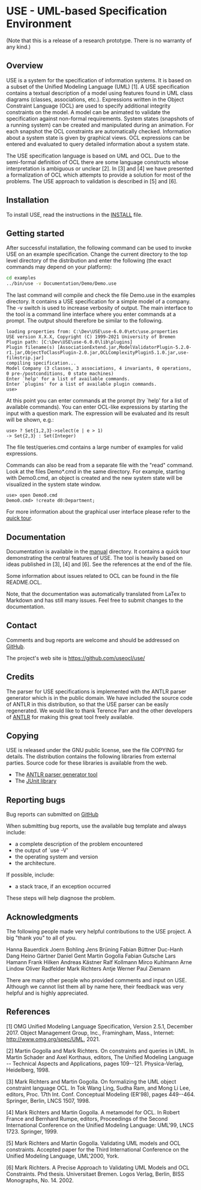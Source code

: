 # USE - UML-based Specification Environment

(Note that this is a release of a research prototype. There is no
warranty of any kind.)

## Overview

USE is a system for the specification of information systems. It is
based on a subset of the Unified Modeling Language (UML) [1]. A USE
specification contains a textual description of a model using features
found in UML class diagrams (classes, associations, etc.). Expressions
written in the Object Constraint Language (OCL) are used to specify
additional integrity constraints on the model. A model can be animated
to validate the specification against non-formal requirements. System
states (snapshots of a running system) can be created and manipulated
during an animation. For each snapshot the OCL constraints are
automatically checked. Information about a system state is given by
graphical views.  OCL expressions can be entered and evaluated to
query detailed information about a system state.

The USE specification language is based on UML and OCL. Due to the
semi-formal definition of OCL there are some language constructs whose
interpretation is ambiguous or unclear [2]. In [3] and [4] we have
presented a formalization of OCL which attempts to provide a solution
for most of the problems. The USE approach to validation is described
in [5] and [6].

## Installation

To install USE, read the instructions in the [INSTALL](INSTALL) file.

## Getting started

After successful installation, the following command can be used to
invoke USE on an example specification. Change the current directory
to the top level directory of the distribution and enter the following
(the exact commands may depend on your platform):

```bash
cd examples
../bin/use -v Documentation/Demo/Demo.use
```

The last command will compile and check the file Demo.use in the
examples directory. It contains a USE specification for a simple model
of a company. The -v switch is used to increase verbosity of
output. The main interface to the tool is a command line interface
where you enter commands at a prompt. The output should therefore be
similar to the following.

```
loading properties from: C:\Dev\USE\use-6.0.0\etc\use.properties
USE version X.X.X, Copyright (C) 1999-2021 University of Bremen
Plugin path: [C:\Dev\USE\use-6.0.0\lib\plugins]
Plugin filename(s) [AssociationExtend.jar,ModelValidatorPlugin-5.2.0-r1.jar,ObjectToClassPlugin-2.0.jar,OCLComplexityPlugin5.1.0.jar,use-filmstrip.jar]
compiling specification...
Model Company (3 classes, 3 associations, 4 invariants, 0 operations, 0 pre-/postconditions, 0 state machines)
Enter `help' for a list of available commands.
Enter `plugins' for a list of available plugin commands.
use>
```

At this point you can enter commands at the prompt (try `help' for a
list of available commands). You can enter OCL-like expressions by
starting the input with a question mark. The expression will be
evaluated and its result will be shown, e.g.:

```ocl
use> ? Set{1,2,3}->select(e | e > 1)
-> Set{2,3} : Set(Integer)
```

The file test/queries.cmd contains a large number of examples for
valid expressions.

Commands can also be read from a separate file with the "read"
command. Look at the files Demo*.cmd in the same directory. For
example, starting with Demo0.cmd, an object is created and the new
system state will be visualized in the system state window.

```use
use> open Demo0.cmd
Demo0.cmd> !create d0:Department;
```

For more information about the graphical user interface please refer
to the [quick tour](http://www.db.informatik.uni-bremen.de/projects/USE/).

## Documentation

Documentation is available in the [manual](manual/main.md) directory.
It contains a quick tour demonstrating the central features of USE.
The tool is heavily based on ideas published in [3], [4] and [6].
See the references at the end of the file.

Some information about issues related to OCL can be found in the file
README.OCL.

Note, that the documentation was automatically translated from LaTex to Markdown 
and has still many issues. Feel free to submit changes to the documentation.

## Contact

Comments and bug reports are welcome and should be addressed on [GitHub](https://github.com/useocl/use/issues).

The project's web site is <https://github.com/useocl/use/>

## Credits

The parser for USE specifications is implemented with the ANTLR parser
generator which is in the public domain. We have included the source
code of ANTLR in this distribution, so that the USE parser can be
easily regenerated. We would like to thank Terence Parr and the other
developers of [ANTLR](http://www.antlr.org) for making this great tool freely available.

## Copying

USE is released under the GNU public license, see the file COPYING for
details. The distribution contains the following libraries from
external parties. Source code for these libraries is available from
the web.

- The [ANTLR parser generator tool](http://www.antlr.org)
- The [JUnit library](http://www.junit.org)

## Reporting bugs

Bug reports can submitted on [GitHub](https://github.com/useocl/use/issues)

When submitting bug reports, use the available bug template and always include:

- a complete description of the problem encountered
- the output of `use -V'
- the operating system and version
- the architecture.

If possible, include:

- a stack trace, if an exception occurred

These steps will help diagnose the problem.

## Acknowledgments

The following people made very helpful contributions to the USE
project. A big "thank you" to all of you.

Hanna Bauerdick
Joern Bohling
Jens Brüning
Fabian Büttner
Duc-Hanh Dang
Heino Gärtner
Daniel Gent
Martin Gogolla
Fabian Gutsche
Lars Hamann
Frank Hilken
Andreas Kästner
Ralf Kollmann
Mirco Kuhlmann
Arne Lindow
Oliver Radfelder
Mark Richters
Antje Werner
Paul Ziemann

There are many other people who provided comments and input on
USE. Although we cannot list them all by name here, their feedback was
very helpful and is highly appreciated.

## References

[1] OMG Unified Modeling Language Specification, Version 2.5.1, December 2017.
    Object Management Group, Inc., Framingham, Mass., Internet: http://www.omg.org/spec/UML, 2021.

[2] Martin Gogolla and Mark Richters. On constraints and queries in
    UML. In Martin Schader and Axel Korthaus, editors, The Unified
    Modeling Language -- Technical Aspects and Applications, pages
    109--121. Physica-Verlag, Heidelberg, 1998.

[3] Mark Richters and Martin Gogolla. On formalizing the UML object
    constraint language OCL. In Tok Wang Ling, Sudha Ram, and Mong Li
    Lee, editors, Proc. 17th Int. Conf. Conceptual Modeling (ER'98),
    pages 449--464. Springer, Berlin, LNCS 1507, 1998.

[4] Mark Richters and Martin Gogolla. A metamodel for OCL. In Robert
    France and Bernhard Rumpe, editors, Proceedings of the Second
    International Conference on the Unified Modeling Language: UML'99,
    LNCS 1723. Springer, 1999.

[5] Mark Richters and Martin Gogolla. Validating UML models and OCL
    constraints. Accepted paper for the Third International Conference
    on the Unified Modeling Language, UML'2000, York.

[6] Mark Richters. A Precise Approach to Validating UML Models and OCL
    Constraints. Phd thesis. Universitaet Bremen. Logos Verlag,
    Berlin, BISS Monographs, No. 14. 2002.
